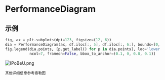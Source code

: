 # PerformanceDiagram

## 示例
```python
fig, ax = plt.subplots(dpi=123, figsize=(12, 6))
dia = PerformanceDiagram(ax, df.iloc[:, 5], df.iloc[:, 6:], bounds=[0, 1, 0, 1])
fig.legend(dia.points, [p.get_label() for p in dia.points], loc='lower center',
           ncol=7, frameon=False, bbox_to_anchor=(0.1, 0, 0.8, 0.1))
```

![IPoBeU.png](https://s3.jpg.cm/2021/06/17/IPoBeU.png)

`其他详细信息参考泰勒图`
